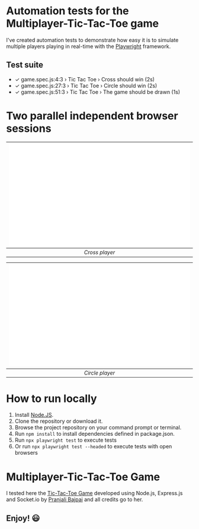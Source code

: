 # Automation tests for the Multiplayer-Tic-Tac-Toe game

I've created automation tests to demonstrate how easy it is to simulate multiple players playing in real-time with the [Playwright](https://playwright.dev) framework.


## Test suite

- ✓  game.spec.js:4:3 › Tic Tac Toe › Cross should win (2s) 
- ✓  game.spec.js:27:3 › Tic Tac Toe › Circle should win (2s)
- ✓  game.spec.js:51:3 › Tic Tac Toe › The game should be drawn (1s)

# Two parallel independent browser sessions

| ![Cross](x.gif) |
| :-------------: |
| _Cross player_  |

| ![Circle](o.gif) |
| :--------------: |
| _Circle player_  |

# How to run locally

1. Install [Node.JS](http://nodejs.org/).
2. Clone the repository or download it.
3. Browse the project repository on your command prompt or terminal.
4. Run `npm install` to install dependencies defined in package.json.
5. Run `npx playwright test` to execute tests
6. Or run `npx playwright test --headed` to execute tests with open browsers

# Multiplayer-Tic-Tac-Toe Game

I tested here the [Tic-Tac-Toe Game](https://github.com/pranjalibajpai/Multiplayer-Tic-Tac-Toe) developed using Node.js, Express.js and Socket.io by [Pranjali Bajpai](https://github.com/pranjalibajpai) and all credits go to her.

## Enjoy! 😃
